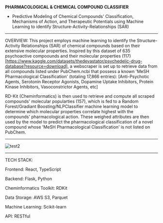 **PHARMACOLOGICAL & CHEMICAL COMPOUND CLASSIFIER**
- Predictive Modeling of Chemical Compounds' Classification, Mechanisms of Action, and Therapeutic Potentials using Machine Learning to identify Structure-Activity-Relationships (SAR)
________________________________________________________________________________________________________________

OVERVIEW:
This project employs machine learning to identify the Structure-Activity Relationships (SAR) of chemical compounds based on their extensive molecular properties. Inspired by this dataset of 635 psychoactive compoounds and their molecular properties (117)
[https://www.kaggle.com/datasets/thedevastator/psychedelic-drug-database?resource=download], 
a webscraper is set up to retrieve data from all compounds listed under PubChem.ncbi that possess a known 'MeSH Pharmacological Classification' (totaling 17,866 entries):
[Anti-Psychotic Agents, Serotonin Receptor Agonists, Dopamine Uptake Inhibitors, Protein Kinase Inhibitors, Vasoconstrictor Agents, etc]

RD-Kit (Cheminformatics) is then used to retrieve and compute all scraped compounds' molecular popularties (157), which is fed to a Random Forest/Gradiant Boosting/NLPClassifier machine learning model to determine which molecular properties correlate highest with the compounds' pharmacological action. These weighed attributes are then used by the model to predict the pharmacological classification of a novel compound whose 'MeSH Pharmacological Classification' is not listed on PubChem. 

________________________________________________________________________________________________________________
![test2](https://github.com/user-attachments/assets/c96fb577-adc7-4f75-87f3-fbc0345e2481)

________________________________________________________________________________________________________________

TECH STACK:

Frontend: React, TypeScript

Backend: Flask, Python

Cheminformatics Toolkit: RDKit

Data Storage: AWS S3, Parquet

Machine Learning: Scikit-learn

API: RESTful

